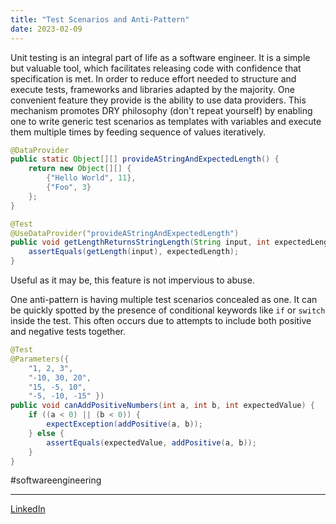 ```yaml
---
title: "Test Scenarios and Anti-Pattern"
date: 2023-02-09
---
```


Unit testing is an integral part of life as a software engineer. It is a simple but valuable tool, which facilitates releasing code with confidence that specification is met. In order to reduce effort needed to structure and execute tests, frameworks and libraries adapted by the majority. One convenient feature they provide is the ability to use data providers. This mechanism promotes DRY philosophy (don't repeat yourself) by enabling one to write generic test scenarios as templates with variables and execute them multiple times by feeding sequence of values iteratively.

```java
@DataProvider
public static Object[][] provideAStringAndExpectedLength() {
    return new Object[][] {
        {"Hello World", 11},
        {"Foo", 3}
    };
}

@Test
@UseDataProvider("provideAStringAndExpectedLength")
public void getLengthReturnsStringLength(String input, int expectedLength) {
    assertEquals(getLength(input), expectedLength);
}
```

Useful as it may be, this feature is not impervious to abuse.

One anti-pattern is having multiple test scenarios concealed as one. It can be quickly spotted by the presence of conditional keywords like `if` or `switch` inside the test. This often occurs due to attempts to include both positive and negative tests together. 

```java
@Test
@Parameters({ 
    "1, 2, 3", 
    "-10, 30, 20", 
    "15, -5, 10", 
    "-5, -10, -15" })
public void canAddPositiveNumbers(int a, int b, int expectedValue) {
    if ((a < 0) || (b < 0)) {
        expectException(addPositive(a, b));
    } else {
        assertEquals(expectedValue, addPositive(a, b));
    }
}
```

#softwareengineering

---
[LinkedIn](https://www.linkedin.com/feed/update/urn:li:share:7029503376161718272/)